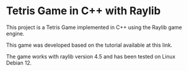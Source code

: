# Tetris Game in C++ with Raylib

This project is a Tetris Game implemented in C++ using the Raylib game engine.

This game was developed based on the tutorial available at this link.

The game works with raylib version 4.5 and has been tested on Linux Debian 12.